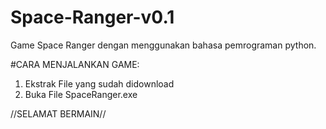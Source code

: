 # Space-Ranger-v0.1
Game Space Ranger dengan menggunakan bahasa pemrograman python.

#CARA MENJALANKAN GAME:
1. Ekstrak File yang sudah didownload
2. Buka File SpaceRanger.exe


//SELAMAT BERMAIN//

